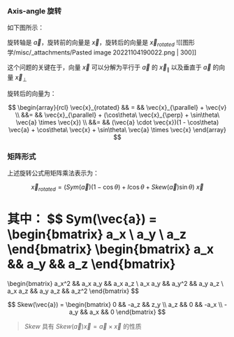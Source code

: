
### Axis-angle 旋转
如下图所示：

旋转轴是 $\vec{a}$，旋转前的向量是 $\vec{x}$，旋转后的向量是 $\vec{x}_{rotated}$ 
![[图形学/misc/_attachments/Pasted image 20221104190022.png | 300]]

这个问题的关键在于，向量 $\vec{x}$ 可以分解为平行于 $\vec{a}$ 的 $\vec{x}_{\parallel}$ 以及垂直于 $\vec{a}$ 的向量 $\vec{x}_{\perp}$  

旋转后的向量为：

$$
\begin{array}{rcl}
    \vec{x}_{rotated} && = && \vec{x}_{\parallel} + \vec{v} \\
    &&= && \vec{x}_{\parallel} + (\cos\theta\ \vec{x}_{\perp} + \sin\theta\ \vec{a} \times \vec{x}) \\
    &&= && (\vec{a} \cdot \vec{x})(1 - \cos\theta) \vec{a} + \cos\theta\ \vec{x} + \sin\theta\ \vec{a} \times \vec{x}
\end{array}
$$


### 矩阵形式

上述旋转公式用矩阵乘法表示为：

$$
\vec{x}_{rotated} = (Sym(\vec{a})(1-\cos\theta) + I\cos\theta + Skew(\vec{a})\sin\theta)\ \vec{x}
$$

其中：
$$
Sym(\vec{a}) = 
\begin{bmatrix} a_x \\ a_y \\ a_z \end{bmatrix}
\begin{bmatrix} a_x && a_y && a_z \end{bmatrix}
=
\begin{bmatrix}
    a_x^2 && a_x a_y && a_x a_z \\
    a_x a_y && a_y^2 && a_y a_z \\
    a_x a_z && a_y a_z && a_z^2
\end{bmatrix}
$$

$$
Skew(\vec{a}) = 
\begin{bmatrix}
    0 && -a_z && z_y \\
    a_z && 0 && -a_x \\
    -a_y && a_x && 0
\end{bmatrix}
$$
> $Skew$ 具有 $Skew(\vec{a})\vec{x} = \vec{a}\times\vec{x}$ 的性质

